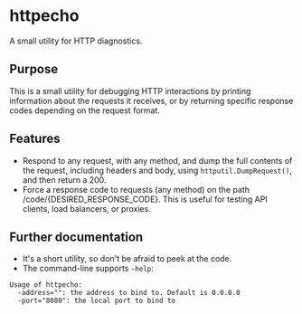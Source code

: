 # httpecho
A small utility for HTTP diagnostics.

## Purpose
This is a small utility for debugging HTTP interactions by printing information about the requests it receives, or by returning specific response codes depending on the request format.

## Features
- Respond to any request, with any method, and dump the full contents of the request, including headers and body, using `httputil.DumpRequest()`, and then return a 200.
- Force a response code to requests (any method) on the path /code/{DESIRED_RESPONSE_CODE}. This is useful for testing API clients, load balancers, or proxies.

## Further documentation
- It's a short utility, so don't be afraid to peek at the code.
- The command-line supports `-help`:

```
Usage of httpecho:
  -address="": the address to bind to. Default is 0.0.0.0
  -port="8080": the local port to bind to
```
